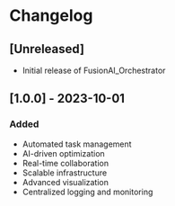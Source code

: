 
# Changelog

## [Unreleased]
- Initial release of FusionAI_Orchestrator

## [1.0.0] - 2023-10-01
### Added
- Automated task management
- AI-driven optimization
- Real-time collaboration
- Scalable infrastructure
- Advanced visualization
- Centralized logging and monitoring